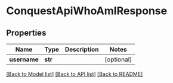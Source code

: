 # ConquestApiWhoAmIResponse

## Properties
Name | Type | Description | Notes
------------ | ------------- | ------------- | -------------
**username** | **str** |  | [optional] 

[[Back to Model list]](../README.md#documentation-for-models) [[Back to API list]](../README.md#documentation-for-api-endpoints) [[Back to README]](../README.md)


